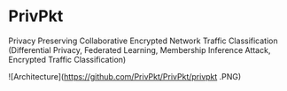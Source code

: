 # PrivPkt
Privacy Preserving Collaborative Encrypted Network Traffic Classification (Differential Privacy, Federated Learning, Membership Inference Attack, Encrypted Traffic Classification)


![Architecture](https://github.com/PrivPkt/PrivPkt/privpkt .PNG)
